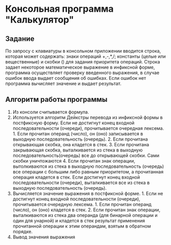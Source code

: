 # Консольная программа "Калькулятор"

## Задание 

По запросу с клавиатуры в консольном приложении вводится строка, которая может содержать: знаки операций +,-,*,/; константы (целые или вещественные) и скобки () для задания приоритета операций. Строка задает некоторое математическое выражение в инфиксной форме, программа осуществляет проверку введенного выражения, в случае ошибок ввода выдает сообщения об ошибках. Если ошибок нет программа вычисляет значение и выдает результат.

## Алгоритм работы программы

1.  Из консоли считывается формула.
2.  Используется алгоритм Дейкстры перевода из инфиксной формы в постфиксную форму.
	Если не достигнут конец входной последовательности (очереди), прочитывается 			очередная лексема.
    	1. Если прочитан операнд (число), он (оно) записывается в выходную последовательность
    	(очередь).
    	2. Если прочитана открывающая скобка, она кладется в стек.
    	3. Если прочитана закрывающая скобка, выталкивается из стека в выходную
    	последовательность(очередь) все до открывающей скобки. Сами скобки уничтожаются 
	4. Если прочитан знак операции, вытолкиваются из стека в выходную последовательность
    	(очередь) все операции с большим либо равным приоритетом, а прочитанная операция
    	кладется в стек. 
    	Если достигнут конец входной последовательности (очереди), выталкивается все из стека
        в выходную последовательность (очередь).
3. Вычисляется значение выражения в постфиксной форме.
       1. Если не достигнут конец входной последовательности (очереди), прочитывается очередную
		лексема. 
       		1. Если прочитан операнд (число), он (оно) кладется в стек. 
          	2. Если прочитан знак операции, выталкиваются из стека два операнда (для
   			бинарной операции и один для унарной) и кладется в стек результат
   			применения прочитанной операции к этим операндам, взятым в обратном
   			порядке.
5. Вывод значения выражения

